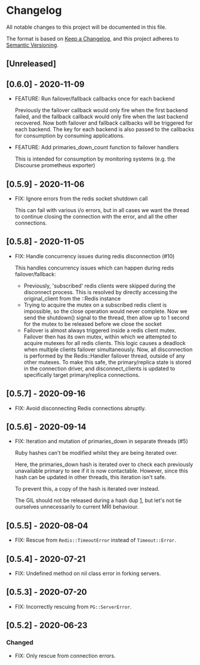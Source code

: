 # Changelog
All notable changes to this project will be documented in this file.

The format is based on [Keep a Changelog](https://keepachangelog.com/en/1.0.0/),
and this project adheres to [Semantic Versioning](https://semver.org/spec/v2.0.0.html).

## [Unreleased]

## [0.6.0] - 2020-11-09
- FEATURE: Run failover/fallback callbacks once for each backend

  Previously the failover callback would only fire when the first backend failed, and the fallback callback would only fire when the last backend recovered. Now both failover and fallback callbacks will be triggered for each backend. The key for each backend is also passed to the callbacks for consumption by consuming applications.

- FEATURE: Add primaries_down_count function to failover handlers

  This is intended for consumption by monitoring systems (e.g. the Discourse prometheus exporter) 

## [0.5.9] - 2020-11-06
- FIX: Ignore errors from the redis socket shutdown call

  This can fail with various i/o errors, but in all cases we want the thread to continue closing the connection with the error, and all the other connections.

## [0.5.8] - 2020-11-05

- FIX: Handle concurrency issues during redis disconnection (#10)

  This handles concurrency issues which can happen during redis failover/fallback:
  - Previously, 'subscribed' redis clients were skipped during the disconnect process. This is resolved by directly accessing the original_client from the ::Redis instance
  - Trying to acquire the mutex on a subscribed redis client is impossible, so the close operation would never complete. Now we send the shutdown() signal to the thread, then allow up to 1 second for the mutex to be released before we close the socket
  - Failover is almost always triggered inside a redis client mutex. Failover then has its own mutex, within which we attempted to acquire mutexes for all redis clients. This logic causes a deadlock when multiple clients failover simultaneously. Now, all disconnection is performed by the Redis::Handler failover thread, outside of any other mutexes. To make this safe, the primary/replica state is stored in the connection driver, and disconnect_clients is updated to specifically target primary/replica connections.

## [0.5.7] - 2020-09-16

- FIX: Avoid disconnecting Redis connections abruptly.

## [0.5.6] - 2020-09-14

- FIX: Iteration and mutation of primaries_down in separate threads (#5)

  Ruby hashes can't be modified whilst they are being iterated over.

  Here, the primaries_down hash is iterated over to check each previously
  unavailable primary to see if it is now contactable. However, since this
  hash can be updated in other threads, this iteration isn't safe.

  To prevent this, a copy of the hash is iterated over instead.

  The GIL should not be released during a hash dup [1], but let's not tie
  ourselves unnecessarily to current MRI behaviour.

  [1]: https://github.com/ruby-concurrency/concurrent-ruby/issues/528

## [0.5.5] - 2020-08-04

- FIX: Rescue from `Redis::TimeoutError` instead of `Timeout::Error`.

## [0.5.4] - 2020-07-21

- FIX: Undefined method on nil class error in forking servers.

## [0.5.3] - 2020-07-20

- FIX: Incorrectly rescuing from `PG::ServerError`.

## [0.5.2] - 2020-06-23

### Changed
- FIX: Only rescue from connection errors.
